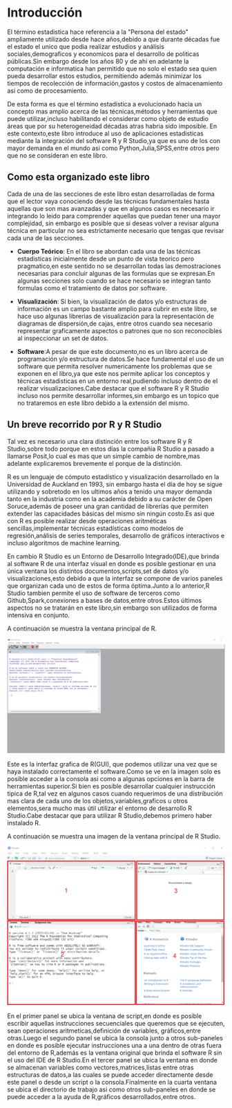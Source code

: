 # Introducción


El término estadistica hace referencia a la "Persona del estado" ampliamente 
utilizado desde hace años,debido a que durante décadas fue el estado el unico que
podia realizar estudios y análisis sociales,demograficos y economicos para el desarrollo
de politicas públicas.Sin embargo desde los años 80 y de ahi en adelante la computación
e informatica han permitido que no solo el estado sea quien pueda desarrollar estos estudios,
permitiendo además minimizar los tiempos de recolección de información,gastos y costos de almacenamiento
asi como de procesamiento.

De esta forma es que el término estadística a evolucionado hacia un concepto mas amplio
acerca de las técnicas,métodos y herramientas que puede utilizar,incluso habilitando el 
considerar como objeto de estudio áreas que por su heterogeneidad décadas atras habria sido imposible.
En este contexto,este libro introduce al uso de aplicaciones estadisticas mediante la integración
del software R y R Studio,ya que es uno de los con mayor demanda en el mundo asi como Python,Julia,SPSS,entre otros
pero que no se consideran en este libro. 



## Como esta organizado este libro

Cada de una de las secciones de este libro estan desarrolladas de forma que el lector vaya
conociendo desde las técnicas fundamentales hasta aquellas que son mas avanzadas y que en algunos casos
es necesario ir integrando lo leido para comprender aquellas que puedan tener una mayor complejidad,
sin embargo es posible que si deseas volver a revisar alguna técnica en particular no sea estrictamente
necesario que tengas que revisar cada una de las secciones.

* __Cuerpo Teórico__: En el libro se abordan cada una de las técnicas estadisticas inicialmente desde un punto de vista teorico 
pero pragmatico,en este sentido no se desarrollan todas las demostraciones necesarias para concluir algunas de las formulas
que se expresan.En algunas secciones solo cuando se hace necesario se integran tanto formulas como el tratamiento de datos por software.

* __Visualización__: Si bien, la visualización de datos y/o estructuras de información es un campo bastante amplio para cubrir en este
libro, se hace uso algunas librerias de visualización para la representación de diagramas de dispersión,de cajas, entre otros
cuando sea necesario representar graficamente aspectos o patrones que no son reconocibles al inspeccionar un set de datos. 

* __Software__:A pesar de que este documento,no es un libro acerca de programación y/o estructura de datos.Se hace fundamental
el uso de un software que permita resolver numericamente los problemas que se exponen en el libro,ya que este nos permite aplicar
los conceptos y técnicas estadisticas en un entorno real,pudiendo incluso dentro de el realizar visualizaciones.Cabe destacar que el software R y R Studio incluso nos permite desarrollar informes,sin embargo es un topico que no trataremos en este libro debido a la extensión del mismo.


## Un breve recorrido por R y R Studio

Tal vez es necesario una clara distinción entre los software R y R Studio,sobre todo porque en estos días la compañia R Studio
a pasado a llamarse Posit,lo cual es mas que un simple cambio de nombre,mas adelante explicaremos brevemente el porque de la distinción.

R es un lenguaje de cómputo estadístico y visualización desarrollado en la Universidad de Auckland en 1993, sin embargo hasta el día de hoy se sigue utilizando y sobretodo en los ultimos años a tenido una mayor demanda tanto en la industria como en la academia debido a su carácter de Open Soruce,además de poseer una gran cantidad de librerías que permiten extender las capacidades básicas del mismo sin ningún costo.Es asi que con R es posible realizar desde operaciones aritméticas sencillas,implementar técnicas estadísticas como modelos de regresión,análisis de series temporales, desarrollo de gráficos interactivos e incluso algoritmos de machine learning.

En cambio R Studio es un Entorno de Desarrollo Integrado(IDE),que brinda al software R de una interfaz visual en donde es
posible gestionar en una única ventana los distintos documentos,scripts,set de datos y/o visualizaciones,esto debido a que la interfaz se compone de varios paneles que organizan cada uno de estos de forma óptima.Junto a lo anterior,R Studio tambien permite
el uso de software de terceros como Github,Spark,conexiones a bases de datos,entre otros.Estos últimos aspectos no se tratarán en este libro,sin embargo son utilizados de forma intensiva en conjunto.

A continuación se muestra la ventana principal de R.

<img src="images/r_project.png" width="960" />

Este es la interfaz grafica de R(GUI), que podemos utilizar una vez que se haya instalado correctamente el software.Como se ve en la imagen solo es posible acceder a la consola asi como a algunas opciones en la barra de herramientas superior.Si bien es posible desarrollar cualquier instrucción tipica de R,tal vez en algunos casos cuando requerimos de una distribución mas clara de cada uno de los objetos,variables,graficos u otros elementos,sera mucho mas útil utilizar el entorno de desarrollo R Studio.Cabe destacar que para utilizar R Studio,debemos primero haber instalado R.

A continuación se muestra una imagen de la ventana principal de R Studio.

<img src="images/rstudio.png" width="594" />

En el primer panel se ubica la ventana de script,en donde es posible escribir aquellas instrucciones secuenciales que queremos que se ejecuten, sean operaciones aritmeticas,definición de variables, gráficos,entre otras.Luego el segundo panel se ubica la consola junto a otros sub-paneles en donde es posible ejecutar instrucciones una a una dentro de otras fuera del entorno de R,además es la ventana original que brinda el software R sin el uso del IDE de R Studio.En el tercer panel se ubica la ventana en donde se almacenan variables como vectores,matrices,listas entre otras estructuras de datos,a las cuales se puede acceder directamente desde este panel o desde un script o la consola.Finalmente en la cuarta ventana se ubica el directorio de trabajo asi como otros sub-paneles en donde se puede acceder a la ayuda de R,gráficos desarrollados,entre otros.
